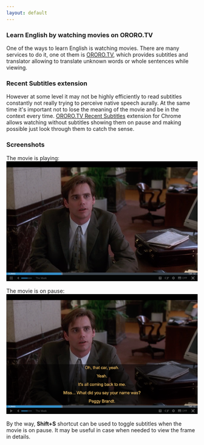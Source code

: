 ```yaml
---
layout: default
---
```


### Learn English by watching movies on ORORO.TV

One of the ways to learn English is watching movies. There are many services to do it,
one ot them is [ORORO.TV](https://ororo.tv/ref/1530022), which provides subtitles and
translator allowing to translate unknown words or whole sentences while viewing.

### Recent Subtitles extension

However at some level it may not be highly efficiently to read subtitles constantly
not really trying to perceive native speech aurally. At the same time it's important
not to lose the meaning of the movie and be in the context every time.
[ORORO.TV Recent Subtitles](https://chrome.google.com/webstore/detail/ororotv-recent-subtitles/aebfghlgckigccknbckmejjnlaloeeei?hl=en)
extension for Chrome allows watching without subtitles showing them on pause
and making possible just look through them to catch the sense.

### Screenshots

The movie is playing:
![Playing](_images/playing.png)

The movie is on pause:
![Pause](_images/pause.png)

By the way, **Shift+S** shortcut can be used to toggle subtitles when the movie is on pause.
It may be useful in case when needed to view the frame in details.
